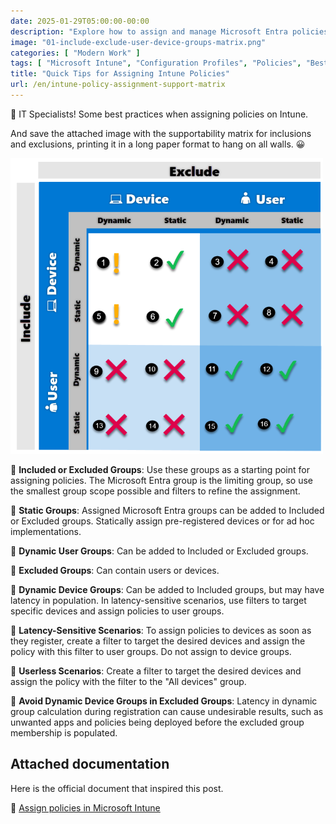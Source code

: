 ```yaml
---
date: 2025-01-29T05:00:00-00:00
description: "Explore how to assign and manage Microsoft Entra policies to optimize the security and efficiency of your devices and users. Mini-guide with practical tips and best practices."
image: "01-include-exclude-user-device-groups-matrix.png"
categories: [ "Modern Work" ]
tags: [ "Microsoft Intune", "Configuration Profiles", "Policies", "Best Practices", "Guide" ]
title: "Quick Tips for Assigning Intune Policies"
url: /en/intune-policy-assignment-support-matrix
---
```

🚀 IT Specialists! Some best practices when assigning policies on Intune.

And save the attached image with the supportability matrix for inclusions and exclusions, printing it in a long paper format to hang on all walls. 😀

![Supportability Matrix for Assigning, Including, and Excluding Microsoft Intune Configuration Profiles](01-include-exclude-user-device-groups-matrix.png)

📌 **Included or Excluded Groups**: Use these groups as a starting point for assigning policies. The Microsoft Entra group is the limiting group, so use the smallest group scope possible and filters to refine the assignment.

📌 **Static Groups**: Assigned Microsoft Entra groups can be added to Included or Excluded groups. Statically assign pre-registered devices or for ad hoc implementations.

📌 **Dynamic User Groups**: Can be added to Included or Excluded groups.

📌 **Excluded Groups**: Can contain users or devices.

📌 **Dynamic Device Groups**: Can be added to Included groups, but may have latency in population. In latency-sensitive scenarios, use filters to target specific devices and assign policies to user groups.

📌 **Latency-Sensitive Scenarios**: To assign policies to devices as soon as they register, create a filter to target the desired devices and assign the policy with this filter to user groups. Do not assign to device groups.

📌 **Userless Scenarios**: Create a filter to target the desired devices and assign the policy with the filter to the "All devices" group.

📌 **Avoid Dynamic Device Groups in Excluded Groups**: Latency in dynamic group calculation during registration can cause undesirable results, such as unwanted apps and policies being deployed before the excluded group membership is populated.

## Attached documentation
Here is the official document that inspired this post.

📖 [Assign policies in Microsoft Intune](https://learn.microsoft.com/en-us/mem/intune/configuration/device-profile-assign)
